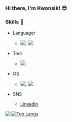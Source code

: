 ### Hi there, I'm Kwonsik! :sunglasses:  
                    
<!-- ### 저의 취미는 마라톤, 영화감상입니다. :running:, :clapper: -->

### Skills :rocket:

* Languager
  * <img src="https://img.shields.io/badge/Python-3776AB?style=flat-square&logo=Python&logoColor=white"/>,
    <img src="https://img.shields.io/badge/Kotlin-7F52FF?style=flat-square&logo=Kotlin&logoColor=white"/>
  
* Tool
  * <img src="https://img.shields.io/badge/Git-F05032?style=flat-square&logo=Git&logoColor=white"/>

* OS
  * <img src="https://img.shields.io/badge/Mac OS-000000?style=flat-square&logo=Macos&logoColor=white"/>,
    <img src="https://img.shields.io/badge/Android-3DDC84?style=flat-square&logo=Android&logoColor=white"/>
  
* SNS
  * [LinkedIn](https://www.linkedin.com/in/kwonsik-cho-993a131ba/)

<img align='left' src="http://mazassumnida.wtf/api/v2/generate_badge?boj=chokwonsik15">

[![Top Langs](https://github-readme-stats.vercel.app/api/top-langs/?username=chokwonsik&layout=compact)](https://github.com/anuraghazra/github-readme-stats)

  